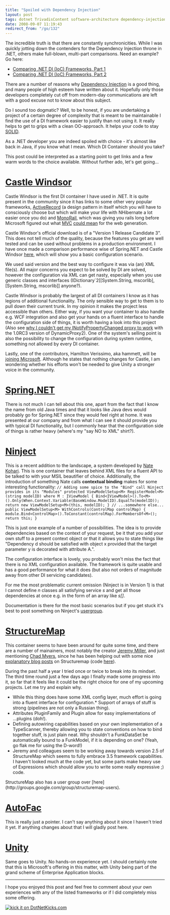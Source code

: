 ```yaml
---
title: "Spoiled with Dependency Injection"
layout: post
tags: dotnet TrivadisContent software-architecture dependency-injection
date: 2008-09-07 11:19:43
redirect_from: "/go/132"
---
```


<div class="messages status">
The incredible truth is that there are constantly synchronicities. While I was quickly jotting down the contenders for the Dependency Injection throne in .NET, others make full-blown, multi-part comparisons. Need an example? Go here:

*   [Comparing .NET DI (IoC) Frameworks, Part 1](http://blog.ashmind.com/index.php/2008/08/19/comparing-net-di-ioc-frameworks-part-1/)
*   [Comparing .NET DI (IoC) Frameworks, Part 2](http://blog.ashmind.com/index.php/2008/09/08/comparing-net-di-ioc-frameworks-part-2/)
</div>

There are a number of reasons why [Dependency Injection](http://www.martinfowler.com/articles/injection.html) is a good thing, and many people of high esteem have written about it. Hopefully only those developers completely cut off from modern-day communications are left with a good excuse not to know about this subject.

Do I sound too dogmatic? Well, to be honest, if you are undertaking a project of a certain degree of complexity that is meant to be maintainable I find the use of a DI framework easier to justify than not using it. It really helps to get to grips with a clean OO-approach. It helps your code to stay [SOLID](http://www.lostechies.com/blogs/chad_myers/archive/2008/03/07/pablo-s-topic-of-the-month-march-solid-principles.aspx).

As a .NET developer you are indeed spoiled with choice - it's almost like back in Java, if you know what I mean. Which DI Container should you take?

This post could be interpreted as a starting point to get links and a few warm words to the choice available. Without further ado, let's get going...

# [Castle Windsor](http://www.castleproject.org/container/index.html)

Castle Windsor is the first DI container I have used in .NET. It is quite present in the community since it has links to some other very popular frameworks, [ActiveRecord](http://www.castleproject.org/activerecord/index.html) (a design pattern in itself which you will have to consciously choose but which will make your life with NHibernate a lot easier once you do) and [MonoRail](http://www.castleproject.org/monorail/index.html), which was giving you rails long before Microsoft figured out what [MVC](http://en.wikipedia.org/wiki/Model_View_Controller) [could mean](http://www.asp.net/mvc/) for the web generation.

Castle Windsor's official download is of a "Version 1 Release Candidate 3". This does not tell much of the quality, because the features you get are well tested and can be used without problems in a production environment. I have once made a comparison performance wise of Spring.NET and Castle Windsor [here](http://realfiction.net/?q=node/143), which will show you a basic configuration scenario.

We used said version and the best way to configure it was via (an) XML file(s). All major concerns you expect to be solved by DI are solved, however the configuration via XML can get nasty, especially when you use generic classes and interfaces (IDictionary`2[[System.String, mscorlib],[System.String, mscorlib]] anyone?).

Castle Windsor is probably the largest of all DI containers I know as it has legions of additional functionality. The only sensible way to get to them is to pull down their current trunk. In my opinion it makes the project less accessible than others. Either way, if you want your container to also handle e.g. WCF integration and also get your hands on a fluent interface to handle the configuration side of things, it is worth having a look into this project (Also see [why I couldn't get my INotifyPropertyChanged proxy to work](http://realfiction.net/?q=node/160) with the 1.0RC3 version of DynamicProxy2). One of the system's selling point is also the possibility to change the configuration during system runtime, something not allowed by every DI container.

Lastly, one of the contributors, Hamilton Verissimo, aka hammett, will be [joining Microsoft](http://hammett.castleproject.org/?p=312). Although he states that nothing changes for Castle, I am wondering whether his efforts won't be needed to give Unity a stronger voice in the community.

# [Spring.NET](http://www.springframework.net/)

There is not much I can tell about this one, apart from the fact that I know the name from old Java times and that it looks like Java devs would probably go for Spring.NET since they would feel right at home. It was presented at our company and from what I can see it should provide you with typical DI functionality, but I commonly hear that the configuration side of things is rather heavy (where's my "say NO to XML" shirt?).

# [Ninject](http://ninject.org/)

This is a recent addition to the landscape, a system developed by [Nate Kohari](http://kohari.org/). This is one container that leaves behind XML files for a fluent API to be talked to with your MSIL beautifier of choice. Additionally, the introduction of something Nate calls **contextual binding** makes for some interesting functionality:
`
// Adding some spice to the "Bind" call Ninject provides in its "Modules"
protected ViewModelSetup<M> RegisterModel<M>(string modelID) where M : IViewModel
{
  Bind<IViewModel>().To<M>().Only(When.Context.Variable(BaseWindow.ModelID).EqualTo(modelID));
  return new ViewModelSetup<M>(this, modelID);
}
// ...somewhere else...
public ViewModelSetup<M> WithControls(ControlMap controlMap)
{
  module.Bind<ControlMap>().ToConstant(controlMap).ForMembersOf<M>();
  return this;
}
`

This is just one example of a number of possibilities. The idea is to provide dependencies based on the context of your request, be it that you add your own stuff to a present context object or that it allows you to state things like "Dependency d should be satisfied with object x provided that the target parameter y is decorated with attribute A.".

The configuration interface is lovely, you probably won't miss the fact that there is no XML configuration available. The framework is quite usable and has a good performance for what it does (but also not orders of magnitude away from other DI servicing candidates).

For me the most problematic current omission (Ninject is in Version 1) is that I cannot define _n_ classes all satisfying service _s_ and get all those dependencies at once e.g. in the form of an array like _s[]_.

Documentation is there for the most basic scenarios but if you get stuck it's best to post something on Ninject's [usergroup](http://groups.google.com/group/ninject).

# [StructureMap](http://structuremap.sourceforge.net/Default.htm)

This container seems to have been around for quite some time, and there are a number of mainainers, most notably the creator [Jeremy Miller](http://codebetter.com/blogs/jeremy.miller/), and just mentioning [Chad Myers](http://www.lostechies.com/blogs/chad_myers/), since he has been helping out with some nice [explanatory blog posts](http://www.lostechies.com/blogs/chad_myers/archive/tags/StructureMap/default.aspx) on Structuremap (code [here](http://sourceforge.net/projects/structuremap/)).

During the past half a year I tried once or twice to break into its mindset. The third time round just a few days ago I finally made some progress into it, so far that it feels like it could be the right choice for one of my upcoming projects. Let me try and explain why.

*   While this thing does have some XML config layer, much effort is going into a fluent interface for configuration.*   Support of arrays of stuff is strong (pipelines are not only a Russian thing).
*   Attributes PluginFamily and Plugin allow for easy implementations of ...plugins (doh!).
*   Defining autowiring capabilities based on your own implementation of a TypeScanner, thereby allowing you to state conventions on how to bind together stuff, is just plain neat. Why shouldn't a FunkDataSet be automatically bound to a FunkModel, if it is depending on one? (Yeah, go flak me for using the D-word!)
*   Jeremy and colleagues seem to be working away towards version 2.5 of StructureMap which seems to fully embrace 3.5 framework capabilities. I haven't looked much at the code yet, but some parts make heavy use of Expressions which should allow you to write some really expressive ;) code.
<p>StructureMap also has a user group over [here](http://groups.google.com/group/structuremap-users).

# [AutoFac](http://code.google.com/p/autofac/)

This is really just a pointer. I can't say anything about it since I haven't tried it yet. If anything changes about that I will gladly post here.

# [Unity](http://www.codeplex.com/unity)

Same goes to Unity. No hands-on experience yet. I should certainly note that this is Microsoft's offering in this matter, with Unity being part of the grand scheme of Enterprise Application blocks.

* * *

I hope you enjoyed this post and feel free to comment about your own experiences with any of the listed frameworks or if I did completely miss some offering.

[![kick it on DotNetKicks.com](http://www.dotnetkicks.com/Services/Images/KickItImageGenerator.ashx?url=http%3a%2f%2frealfiction.net%2f%3fq%3dnode%2f166&bgcolor=0000CC)](http://www.dotnetkicks.com/kick/?url=http%3a%2f%2frealfiction.net%2f%3fq%3dnode%2f166)